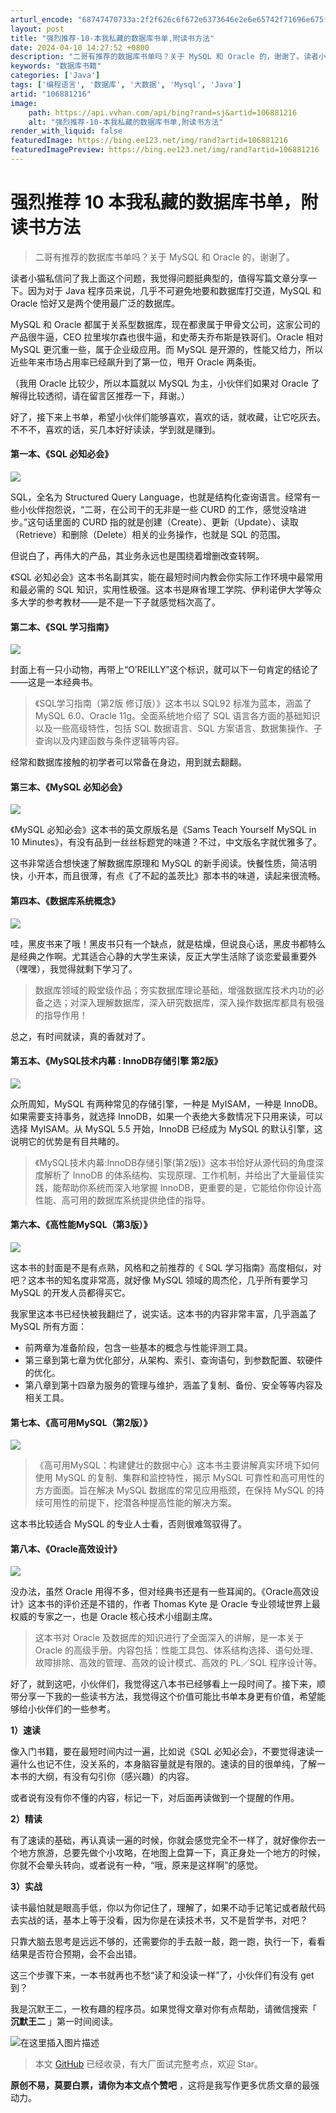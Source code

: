 ```yaml
---
arturl_encode: "68747470733a:2f2f626c6f672e6373646e2e6e65742f71696e675f6765652f:61727469636c652f64657461696c732f313036383831323136"
layout: post
title: "强烈推荐-10-本我私藏的数据库书单,附读书方法"
date: 2024-04-10 14:27:52 +0800
description: "二哥有推荐的数据库书单吗？关于 MySQL 和 Oracle 的，谢谢了。读者小猫私信问了我上面这个"
keywords: "数据库书籍"
categories: ['Java']
tags: ['编程语言', '数据库', '大数据', 'Mysql', 'Java']
artid: "106881216"
image:
    path: https://api.vvhan.com/api/bing?rand=sj&artid=106881216
    alt: "强烈推荐-10-本我私藏的数据库书单,附读书方法"
render_with_liquid: false
featuredImage: https://bing.ee123.net/img/rand?artid=106881216
featuredImagePreview: https://bing.ee123.net/img/rand?artid=106881216
---
```


# 强烈推荐 10 本我私藏的数据库书单，附读书方法

> 二哥有推荐的数据库书单吗？关于 MySQL 和 Oracle 的，谢谢了。

读者小猫私信问了我上面这个问题，我觉得问题挺典型的，值得写篇文章分享一下。因为对于 Java 程序员来说，几乎不可避免地要和数据库打交道，MySQL 和 Oracle 恰好又是两个使用最广泛的数据库。

MySQL 和 Oracle 都属于关系型数据库，现在都隶属于甲骨文公司，这家公司的产品很牛逼，CEO 拉里埃尔森也很牛逼，和史蒂夫乔布斯是铁哥们。Oracle 相对 MySQL 更沉重一些，属于企业级应用。而 MySQL 是开源的，性能又给力，所以近些年来市场占用率已经飙升到了第一位，甩开 Oracle 两条街。

（我用 Oracle 比较少，所以本篇就以 MySQL 为主，小伙伴们如果对 Oracle 了解得比较透彻，请在留言区推荐一下，拜谢。）

好了，接下来上书单，希望小伙伴们能够喜欢，喜欢的话，就收藏，让它吃灰去。不不不，喜欢的话，买几本好好读读，学到就是赚到。

#### 第一本、《SQL 必知必会》

![](https://i-blog.csdnimg.cn/blog_migrate/3aaa0ab1e80939237edb2074806dca8c.png)

SQL，全名为 Structured Query Language，也就是结构化查询语言。经常有一些小伙伴抱怨说，“二哥，在公司干的无非是一些 CURD 的工作，感觉没啥进步。”这句话里面的 CURD 指的就是创建（Create）、更新（Update）、读取（Retrieve）和删除（Delete）相关的业务操作，也就是 SQL 的范围。

但说白了，再伟大的产品，其业务永远也是围绕着增删改查转啊。

《SQL 必知必会》这本书名副其实，能在最短时间内教会你实际工作环境中最常用和最必需的 SQL 知识，实用性极强。这本书是麻省理工学院、伊利诺伊大学等众多大学的参考教材——是不是一下子就感觉档次高了。

#### 第二本、《SQL 学习指南》

![](https://i-blog.csdnimg.cn/blog_migrate/cf2ae11edf0d07c0d90407e843a80e03.png)

封面上有一只小动物，再带上“O’REILLY”这个标识，就可以下一句肯定的结论了——这是一本经典书。

> 《SQL学习指南（第2版 修订版）》这本书以 SQL92 标准为蓝本，涵盖了 MySQL 6.0、Oracle 11g。全面系统地介绍了 SQL 语言各方面的基础知识以及一些高级特性，包括 SQL 数据语言、SQL 方案语言、数据集操作、子查询以及内建函数与条件逻辑等内容。

经常和数据库接触的初学者可以常备在身边，用到就去翻翻。

#### 第三本、《MySQL 必知必会》

![](https://i-blog.csdnimg.cn/blog_migrate/b32e0af4a9e9109e83e46d252d42e97d.png)

《MySQL 必知必会》这本书的英文原版名是《Sams Teach Yourself MySQL in 10 Minutes》，有没有品到一丝丝标题党的味道？不过，中文版名字就优雅多了。

这书非常适合想快速了解数据库原理和 MySQL 的新手阅读。快餐性质，简洁明快，小开本，而且很薄，有点《了不起的盖茨比》那本书的味道，读起来很流畅。

#### 第四本、《数据库系统概念》

![](https://i-blog.csdnimg.cn/blog_migrate/c93220ef1919c6678e959e4b811142a7.png)

哇，黑皮书来了哦！黑皮书只有一个缺点，就是枯燥，但说良心话，黑皮书都特么是经典之作啊。尤其适合心静的大学生来读，反正大学生活除了谈恋爱最重要外（嘿嘿），我觉得就剩下学习了。

> 数据库领域的殿堂级作品；夯实数据库理论基础，增强数据库技术内功的必备之选；对深入理解数据库，深入研究数据库，深入操作数据库都具有极强的指导作用！

总之，有时间就读，真的香就对了。

#### 第五本、《MySQL技术内幕 : InnoDB存储引擎 第2版》

![](https://i-blog.csdnimg.cn/blog_migrate/0bbef94480e40050f1d6f38a2ab5a5d8.png)

众所周知，MySQL 有两种常见的存储引擎，一种是 MyISAM，一种是 InnoDB。如果需要支持事务，就选择 InnoDB，如果一个表绝大多数情况下只用来读，可以选择 MyISAM。从 MySQL 5.5 开始，InnoDB 已经成为 MySQL 的默认引擎，这说明它的优势是有目共睹的。

> 《MySQL技术内幕:InnoDB存储引擎(第2版)》这本书恰好从源代码的角度深度解析了 InnoDB 的体系结构、实现原理、工作机制，并给出了大量最佳实践，能帮助你系统而深入地掌握 InnoDB，更重要的是，它能给你你设计高性能、高可用的数据库系统提供绝佳的指导。

#### 第六本、《高性能MySQL（第3版）》

![](https://i-blog.csdnimg.cn/blog_migrate/2490f77bc7c7d9e2ef5d3808e35b54fd.png)

这本书的封面是不是有点熟，风格和之前推荐的《 SQL 学习指南》高度相似，对吧？这本书的知名度非常高，就好像 MySQL 领域的周杰伦，几乎所有要学习 MySQL 的开发人员都得买它。

我家里这本书已经快被我翻烂了，说实话。这本书的内容非常丰富，几乎涵盖了 MySQL 所有方面：

* 前两章为准备阶段，包含一些基本的概念与性能评测工具。
* 第三章到第七章为优化部分，从架构、索引、查询语句，到参数配置、软硬件的优化。
* 第八章到第十四章为服务的管理与维护，涵盖了复制、备份、安全等等内容及相关工具。

#### 第七本、《高可用MySQL（第2版）》

![](https://i-blog.csdnimg.cn/blog_migrate/04f1c8cae4237dc2b92a233eee370c30.png)

> 《高可用MySQL：构建健壮的数据中心》这本书主要讲解真实环境下如何使用 MySQL 的复制、集群和监控特性，揭示 MySQL 可靠性和高可用性的方方面面。旨在解决 MySQL 数据库的常见应用瓶颈，在保持 MySQL 的持续可用性的前提下，挖潜各种提高性能的解决方案。

这本书比较适合 MySQL 的专业人士看，否则很难驾驭得了。

#### 第八本、《Oracle高效设计》

![](https://i-blog.csdnimg.cn/blog_migrate/e689188db3095dba28f8a0231fdd80a0.png)

没办法，虽然 Oracle 用得不多，但对经典书还是有一些耳闻的。《Oracle高效设计》这本书的评价还是不错的，作者 Thomas Kyte 是 Oracle 专业领域世界上最权威的专家之一，也是 Oracle 核心技术小组副主席。

> 这本书对 Oracle 及数据库的知识进行了全面深入的讲解，是一本关于 Oracle 的高级手册。内容包括：性能工具包、体系结构选择、语句处理、故障排除、高效的管理、高效的设计模式、高效的 PL／SQL 程序设计等。

好了，就到这吧，小伙伴们，我觉得这八本书已经够看上一段时间了。接下来，顺带分享一下我的一些读书方法，我觉得这个价值可能比书单本身更有价值，希望能够给小伙伴们的一些参考。

**1）速读**

像入门书籍，要在最短时间内过一遍，比如说《SQL 必知必会》，不要觉得速读一遍什么也记不住，没关系的，本身脑容量就是有限的。速读的目的很单纯，了解一本书的大纲，有没有勾引你（感兴趣）的内容。

或者说有没有你不懂的内容，标记一下，对后面再读做到一个提醒的作用。

**2）精读**

有了速读的基础，再认真读一遍的时候，你就会感觉完全不一样了，就好像你去一个地方旅游，总要先做个小攻略，在地图上盘算一下，真正身处一个地方的时候，你就不会晕头转向，或者说有一种，“哦，原来是这样啊”的感觉。

**3）实战**

读书最怕就是眼高手低，你以为你记住了，理解了，如果不动手记笔记或者敲代码去实战的话，基本上等于没看，因为你是在读技术书，又不是哲学书，对吧？

只靠大脑去思考是远远不够的，还需要你的手去敲一敲，跑一跑，执行一下，看看结果是否符合预期，会不会出错。

这三个步骤下来，一本书就再也不愁“读了和没读一样”了，小伙伴们有没有 get 到？

我是沉默王二，一枚有趣的程序员。如果觉得文章对你有点帮助，请微信搜索「
**沉默王二**
」第一时间阅读。

![在这里插入图片描述](https://i-blog.csdnimg.cn/blog_migrate/cba49dc7368a56fd43a8c5d4a8054c89.jpeg#pic_center)

> 本文
> [GitHub](https://github.com/qinggee/itwanger.github.io)
> 已经收录，有大厂面试完整考点，欢迎 Star。

**原创不易，莫要白票，请你为本文点个赞吧**
，这将是我写作更多优质文章的最强动力。